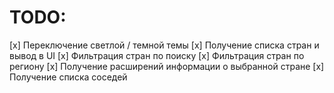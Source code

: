 # TODO:
[x] Переключение светлой / темной темы
[x] Получение списка стран и вывод в UI
[x] Фильтрация стран по поиску
[x] Фильтрация стран по региону
[x] Получение расширений информации о выбранной стране
[x] Получение списка соседей